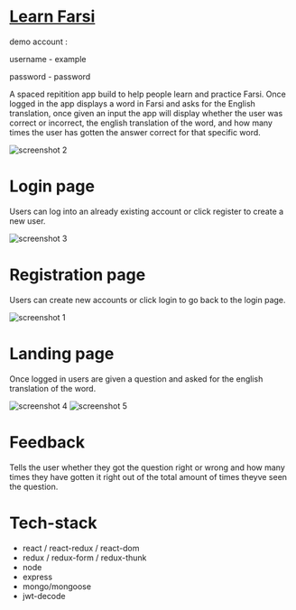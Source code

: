 # [Learn Farsi](https://sr-client.herokuapp.com/)
demo account : 

username - example

password - password

A spaced repitition app build to help people learn and practice Farsi. Once logged in the app displays a word in Farsi and asks for the English translation, once given an input the app will display whether the user was correct or incorrect, the english translation of the word, and how many times the user has gotten the answer correct for that specific word.

![screenshot 2](https://user-images.githubusercontent.com/36980730/42707273-ab59f01a-86a7-11e8-8dc0-cd149aced34a.png)
# Login page 
Users can log into an already existing account or click register to create a new user.

![screenshot 3](https://user-images.githubusercontent.com/36980730/42707335-def4b568-86a7-11e8-87a8-bbce45e247b1.png)
# Registration page 
Users can create new accounts or click login to go back to the login page.

![screenshot 1](https://user-images.githubusercontent.com/36980730/42707347-e804c9ae-86a7-11e8-8fe5-67128f2051a0.png)
# Landing page 
Once logged in users are given a question and asked for the english translation of the word.

![screenshot 4](https://user-images.githubusercontent.com/36980730/42707349-ea583d62-86a7-11e8-8adc-f432ca8cbdf9.png)
![screenshot 5](https://user-images.githubusercontent.com/36980730/42707626-d17f023e-86a8-11e8-9a8d-3cad31403f4b.png)
# Feedback 
Tells the user whether they got the question right or wrong and how many times they have gotten it right out of the total amount of times theyve seen the question.

# Tech-stack
- react / react-redux / react-dom
- redux / redux-form / redux-thunk
- node
- express
- mongo/mongoose
- jwt-decode
